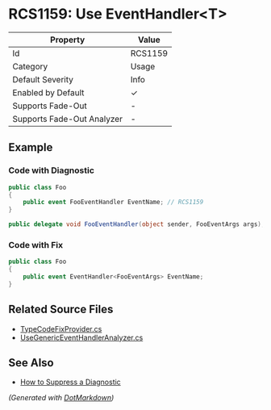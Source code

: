 # RCS1159: Use EventHandler\<T>

| Property                    | Value    |
| --------------------------- | -------- |
| Id                          | RCS1159  |
| Category                    | Usage    |
| Default Severity            | Info     |
| Enabled by Default          | &#x2713; |
| Supports Fade\-Out          | \-       |
| Supports Fade\-Out Analyzer | \-       |

## Example

### Code with Diagnostic

```csharp
public class Foo
{
    public event FooEventHandler EventName; // RCS1159
}

public delegate void FooEventHandler(object sender, FooEventArgs args);
```

### Code with Fix

```csharp
public class Foo
{
    public event EventHandler<FooEventArgs> EventName;
}
```

## Related Source Files

* [TypeCodeFixProvider.cs](../../src/Analyzers.CodeFixes/CSharp/CodeFixes/TypeCodeFixProvider.cs)
* [UseGenericEventHandlerAnalyzer.cs](../../src/Analyzers/CSharp/Analysis/UseGenericEventHandlerAnalyzer.cs)

## See Also

* [How to Suppress a Diagnostic](../HowToConfigureAnalyzers.md#how-to-suppress-a-diagnostic)

*\(Generated with [DotMarkdown](http://github.com/JosefPihrt/DotMarkdown)\)*